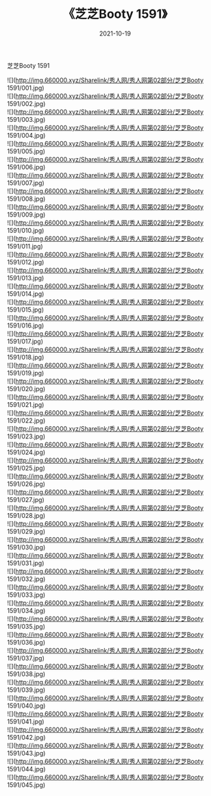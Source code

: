 ﻿---
layout: post
title:  《芝芝Booty 1591》
date:   2021-10-19
img: http://img.660000.xyz/Sharelink/秀人网/秀人网第02部分/芝芝Booty 1591/000.jpg
categories: [美女, 清纯, 唯美]
---

芝芝Booty 1591

  ![](http://img.660000.xyz/Sharelink/秀人网/秀人网第02部分/芝芝Booty 1591/001.jpg) <br> ![](http://img.660000.xyz/Sharelink/秀人网/秀人网第02部分/芝芝Booty 1591/002.jpg) <br> ![](http://img.660000.xyz/Sharelink/秀人网/秀人网第02部分/芝芝Booty 1591/003.jpg) <br> ![](http://img.660000.xyz/Sharelink/秀人网/秀人网第02部分/芝芝Booty 1591/004.jpg) <br> ![](http://img.660000.xyz/Sharelink/秀人网/秀人网第02部分/芝芝Booty 1591/005.jpg) <br> ![](http://img.660000.xyz/Sharelink/秀人网/秀人网第02部分/芝芝Booty 1591/006.jpg) <br> ![](http://img.660000.xyz/Sharelink/秀人网/秀人网第02部分/芝芝Booty 1591/007.jpg) <br> ![](http://img.660000.xyz/Sharelink/秀人网/秀人网第02部分/芝芝Booty 1591/008.jpg) <br> ![](http://img.660000.xyz/Sharelink/秀人网/秀人网第02部分/芝芝Booty 1591/009.jpg) <br> ![](http://img.660000.xyz/Sharelink/秀人网/秀人网第02部分/芝芝Booty 1591/010.jpg) <br> ![](http://img.660000.xyz/Sharelink/秀人网/秀人网第02部分/芝芝Booty 1591/011.jpg) <br> ![](http://img.660000.xyz/Sharelink/秀人网/秀人网第02部分/芝芝Booty 1591/012.jpg) <br> ![](http://img.660000.xyz/Sharelink/秀人网/秀人网第02部分/芝芝Booty 1591/013.jpg) <br> ![](http://img.660000.xyz/Sharelink/秀人网/秀人网第02部分/芝芝Booty 1591/014.jpg) <br> ![](http://img.660000.xyz/Sharelink/秀人网/秀人网第02部分/芝芝Booty 1591/015.jpg) <br> ![](http://img.660000.xyz/Sharelink/秀人网/秀人网第02部分/芝芝Booty 1591/016.jpg) <br> ![](http://img.660000.xyz/Sharelink/秀人网/秀人网第02部分/芝芝Booty 1591/017.jpg) <br> ![](http://img.660000.xyz/Sharelink/秀人网/秀人网第02部分/芝芝Booty 1591/018.jpg) <br> ![](http://img.660000.xyz/Sharelink/秀人网/秀人网第02部分/芝芝Booty 1591/019.jpg) <br> ![](http://img.660000.xyz/Sharelink/秀人网/秀人网第02部分/芝芝Booty 1591/020.jpg) <br> ![](http://img.660000.xyz/Sharelink/秀人网/秀人网第02部分/芝芝Booty 1591/021.jpg) <br> ![](http://img.660000.xyz/Sharelink/秀人网/秀人网第02部分/芝芝Booty 1591/022.jpg) <br> ![](http://img.660000.xyz/Sharelink/秀人网/秀人网第02部分/芝芝Booty 1591/023.jpg) <br> ![](http://img.660000.xyz/Sharelink/秀人网/秀人网第02部分/芝芝Booty 1591/024.jpg) <br> ![](http://img.660000.xyz/Sharelink/秀人网/秀人网第02部分/芝芝Booty 1591/025.jpg) <br> ![](http://img.660000.xyz/Sharelink/秀人网/秀人网第02部分/芝芝Booty 1591/026.jpg) <br> ![](http://img.660000.xyz/Sharelink/秀人网/秀人网第02部分/芝芝Booty 1591/027.jpg) <br> ![](http://img.660000.xyz/Sharelink/秀人网/秀人网第02部分/芝芝Booty 1591/028.jpg) <br> ![](http://img.660000.xyz/Sharelink/秀人网/秀人网第02部分/芝芝Booty 1591/029.jpg) <br> ![](http://img.660000.xyz/Sharelink/秀人网/秀人网第02部分/芝芝Booty 1591/030.jpg) <br> ![](http://img.660000.xyz/Sharelink/秀人网/秀人网第02部分/芝芝Booty 1591/031.jpg) <br> ![](http://img.660000.xyz/Sharelink/秀人网/秀人网第02部分/芝芝Booty 1591/032.jpg) <br> ![](http://img.660000.xyz/Sharelink/秀人网/秀人网第02部分/芝芝Booty 1591/033.jpg) <br> ![](http://img.660000.xyz/Sharelink/秀人网/秀人网第02部分/芝芝Booty 1591/034.jpg) <br> ![](http://img.660000.xyz/Sharelink/秀人网/秀人网第02部分/芝芝Booty 1591/035.jpg) <br> ![](http://img.660000.xyz/Sharelink/秀人网/秀人网第02部分/芝芝Booty 1591/036.jpg) <br> ![](http://img.660000.xyz/Sharelink/秀人网/秀人网第02部分/芝芝Booty 1591/037.jpg) <br> ![](http://img.660000.xyz/Sharelink/秀人网/秀人网第02部分/芝芝Booty 1591/038.jpg) <br> ![](http://img.660000.xyz/Sharelink/秀人网/秀人网第02部分/芝芝Booty 1591/039.jpg) <br> ![](http://img.660000.xyz/Sharelink/秀人网/秀人网第02部分/芝芝Booty 1591/040.jpg) <br> ![](http://img.660000.xyz/Sharelink/秀人网/秀人网第02部分/芝芝Booty 1591/041.jpg) <br> ![](http://img.660000.xyz/Sharelink/秀人网/秀人网第02部分/芝芝Booty 1591/042.jpg) <br> ![](http://img.660000.xyz/Sharelink/秀人网/秀人网第02部分/芝芝Booty 1591/043.jpg) <br> ![](http://img.660000.xyz/Sharelink/秀人网/秀人网第02部分/芝芝Booty 1591/044.jpg) <br> ![](http://img.660000.xyz/Sharelink/秀人网/秀人网第02部分/芝芝Booty 1591/045.jpg) <br>